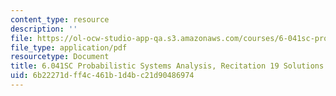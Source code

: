 ```yaml
---
content_type: resource
description: ''
file: https://ol-ocw-studio-app-qa.s3.amazonaws.com/courses/6-041sc-probabilistic-systems-analysis-and-applied-probability-fall-2013/6b22271dff4c461b1d4bc21d90486974_MIT6_041SCF13_rec19_sol.pdf
file_type: application/pdf
resourcetype: Document
title: 6.041SC Probabilistic Systems Analysis, Recitation 19 Solutions
uid: 6b22271d-ff4c-461b-1d4b-c21d90486974
---
```

